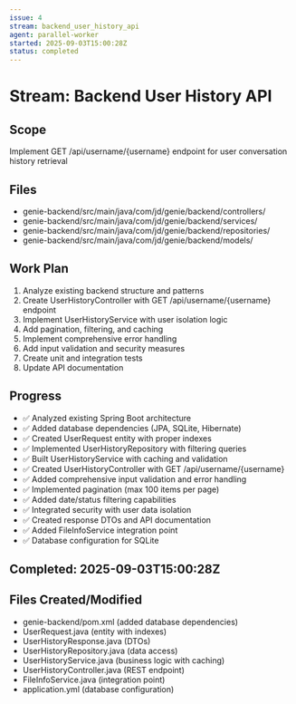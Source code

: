 ```yaml
---
issue: 4
stream: backend_user_history_api
agent: parallel-worker
started: 2025-09-03T15:00:28Z
status: completed
---
```


# Stream: Backend User History API

## Scope
Implement GET /api/username/{username} endpoint for user conversation history retrieval

## Files
- genie-backend/src/main/java/com/jd/genie/backend/controllers/
- genie-backend/src/main/java/com/jd/genie/backend/services/
- genie-backend/src/main/java/com/jd/genie/backend/repositories/
- genie-backend/src/main/java/com/jd/genie/backend/models/

## Work Plan
1. Analyze existing backend structure and patterns
2. Create UserHistoryController with GET /api/username/{username} endpoint
3. Implement UserHistoryService with user isolation logic
4. Add pagination, filtering, and caching
5. Implement comprehensive error handling
6. Add input validation and security measures
7. Create unit and integration tests
8. Update API documentation

## Progress
- ✅ Analyzed existing Spring Boot architecture  
- ✅ Added database dependencies (JPA, SQLite, Hibernate)
- ✅ Created UserRequest entity with proper indexes
- ✅ Implemented UserHistoryRepository with filtering queries
- ✅ Built UserHistoryService with caching and validation
- ✅ Created UserHistoryController with GET /api/username/{username}
- ✅ Added comprehensive input validation and error handling
- ✅ Implemented pagination (max 100 items per page)
- ✅ Added date/status filtering capabilities
- ✅ Integrated security with user data isolation
- ✅ Created response DTOs and API documentation
- ✅ Added FileInfoService integration point
- ✅ Database configuration for SQLite

## Completed: 2025-09-03T15:00:28Z

## Files Created/Modified
- genie-backend/pom.xml (added database dependencies)
- UserRequest.java (entity with indexes)
- UserHistoryResponse.java (DTOs)  
- UserHistoryRepository.java (data access)
- UserHistoryService.java (business logic with caching)
- UserHistoryController.java (REST endpoint)
- FileInfoService.java (integration point)
- application.yml (database configuration)